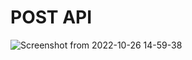 
  

<h1><b>POST API</b></h1>

![Screenshot from 2022-10-26 14-59-38](https://user-images.githubusercontent.com/113329537/197990757-9353bbdf-cd03-4185-b9b1-6a2678d694dc.png)
